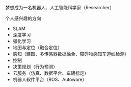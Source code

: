 梦想成为一名机器人、人工智能科学家（Researcher）

个人感兴趣的方向
- SLAM
- 深度学习
- 强化学习
- 地图与定位（融合定位）
- 感知（建图、多传感器数据融合、障碍物感知车道线检测）
- 控制
- 决策规划（行为预测）
- 云服务（仿真、数据平台、车辆标定）
- 机器人软件平台（ROS、Autoware）
